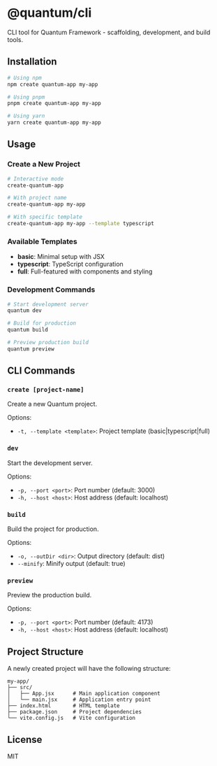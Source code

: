 # @quantum/cli

CLI tool for Quantum Framework - scaffolding, development, and build tools.

## Installation

```bash
# Using npm
npm create quantum-app my-app

# Using pnpm
pnpm create quantum-app my-app

# Using yarn
yarn create quantum-app my-app
```

## Usage

### Create a New Project

```bash
# Interactive mode
create-quantum-app

# With project name
create-quantum-app my-app

# With specific template
create-quantum-app my-app --template typescript
```

### Available Templates

- **basic**: Minimal setup with JSX
- **typescript**: TypeScript configuration
- **full**: Full-featured with components and styling

### Development Commands

```bash
# Start development server
quantum dev

# Build for production
quantum build

# Preview production build
quantum preview
```

## CLI Commands

### `create [project-name]`

Create a new Quantum project.

Options:
- `-t, --template <template>`: Project template (basic|typescript|full)

### `dev`

Start the development server.

Options:
- `-p, --port <port>`: Port number (default: 3000)
- `-h, --host <host>`: Host address (default: localhost)

### `build`

Build the project for production.

Options:
- `-o, --outDir <dir>`: Output directory (default: dist)
- `--minify`: Minify output (default: true)

### `preview`

Preview the production build.

Options:
- `-p, --port <port>`: Port number (default: 4173)
- `-h, --host <host>`: Host address (default: localhost)

## Project Structure

A newly created project will have the following structure:

```
my-app/
├── src/
│   ├── App.jsx      # Main application component
│   └── main.jsx     # Application entry point
├── index.html       # HTML template
├── package.json     # Project dependencies
└── vite.config.js   # Vite configuration
```

## License

MIT
